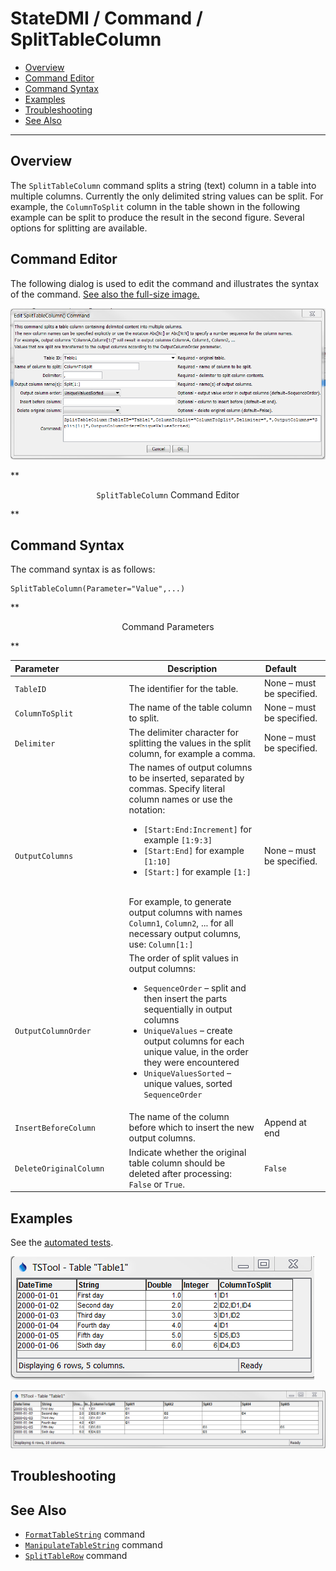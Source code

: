 # StateDMI / Command / SplitTableColumn #

* [Overview](#overview)
* [Command Editor](#command-editor)
* [Command Syntax](#command-syntax)
* [Examples](#examples)
* [Troubleshooting](#troubleshooting)
* [See Also](#see-also)

-------------------------

## Overview ##

The `SplitTableColumn` command splits a string (text) column in a table into multiple columns.
Currently the only delimited string values can be split.
For example, the `ColumnToSplit` column in the table shown in the following example
can be split to produce the result in the second figure.  Several options for splitting are available.

## Command Editor ##

The following dialog is used to edit the command and illustrates the syntax of the command.
<a href="../SplitTableColumn.png">See also the full-size image.</a>

![SplitTableColumn](SplitTableColumn.png)

**<p style="text-align: center;">
`SplitTableColumn` Command Editor
</p>**

## Command Syntax ##

The command syntax is as follows:

```text
SplitTableColumn(Parameter="Value",...)
```
**<p style="text-align: center;">
Command Parameters
</p>**

| **Parameter**&nbsp;&nbsp;&nbsp;&nbsp;&nbsp;&nbsp;&nbsp;&nbsp;&nbsp;&nbsp;&nbsp;&nbsp;&nbsp;&nbsp;&nbsp;&nbsp;&nbsp;&nbsp;&nbsp;&nbsp;&nbsp;&nbsp;&nbsp;&nbsp;&nbsp;&nbsp; | **Description** | **Default**&nbsp;&nbsp;&nbsp;&nbsp;&nbsp;&nbsp;&nbsp;&nbsp;&nbsp;&nbsp; |
| --------------|-----------------|----------------- |
|`TableID`|The identifier for the table.|None – must be specified.|
|`ColumnToSplit`|The name of the table column to split.|None – must be specified.|
|`Delimiter`|The delimiter character for splitting the values in the split column, for example a comma.|None – must be specified.|
|`OutputColumns`|The names of output columns to be inserted, separated by commas.  Specify literal column names or use the notation:<br><ul><li>`[Start:End:Increment]` for example `[1:9:3]`</li><li>`[Start:End]` for example `[1:10]`</li><li>`[Start:]` for example `[1:]`</li></ul><br>For example, to generate output columns with names `Column1`, `Column2`, ... for all necessary output columns, use: `Column[1:]`|None – must be specified.|
|`OutputColumnOrder`|The order of split values in output columns:<br><ul><li>`SequenceOrder` – split and then insert the parts sequentially in output columns</li><li>`UniqueValues` – create output columns for each unique value, in the order they were encountered</li><li>`UniqueValuesSorted` – unique values, sorted</li></li>`SequenceOrder`|
|`InsertBeforeColumn`|The name of the column before which to insert the new output columns.|Append at end|
|`DeleteOriginalColumn`|Indicate whether the original table column should be deleted after processing:  `False` or `True`.|`False`|

## Examples ##

See the [automated tests](https://github.com/OpenWaterFoundation/cdss-app-statedmi-main/tree/master/test/regression/commands/SplitTableColumn).

![SplitTableColumn](SplitTableColumn_Table1a.png)

![SplitTableColumn](SplitTableColumn_Table1b.png)


## Troubleshooting ##

## See Also ##

* [`FormatTableString`](../FormatTableString/FormatTableString) command
* [`ManipulateTableString`](../ManipulateTableString/ManipulateTableString) command
* [`SplitTableRow`](../SplitTableRow/SplitTableRow) command
